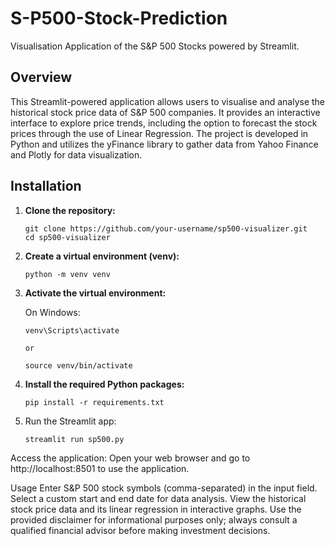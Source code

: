 # S-P500-Stock-Prediction
Visualisation Application of the S&amp;P 500 Stocks powered by Streamlit.

## Overview
This Streamlit-powered application allows users to visualise and analyse the historical stock price data of S&P 500 companies. It provides an interactive interface to explore price trends, including the option to forecast the stock prices through the use of Linear Regression. The project is developed in Python and utilizes the yFinance library to gather data from Yahoo Finance and Plotly for data visualization.

## Installation

1. **Clone the repository:**

   ```
   git clone https://github.com/your-username/sp500-visualizer.git
   cd sp500-visualizer
2. **Create a virtual environment (venv):**

   ```
   python -m venv venv
3. **Activate the virtual environment:**

   On Windows:
   ```
   venv\Scripts\activate
   
   or
   
   source venv/bin/activate
4. **Install the required Python packages:**
   ```
   pip install -r requirements.txt
5. Run the Streamlit app:
   ```
   streamlit run sp500.py
Access the application:
Open your web browser and go to http://localhost:8501 to use the application.

Usage
Enter S&P 500 stock symbols (comma-separated) in the input field.
Select a custom start and end date for data analysis.
View the historical stock price data and its linear regression in interactive graphs.
Use the provided disclaimer for informational purposes only; always consult a qualified financial advisor before making investment decisions.

